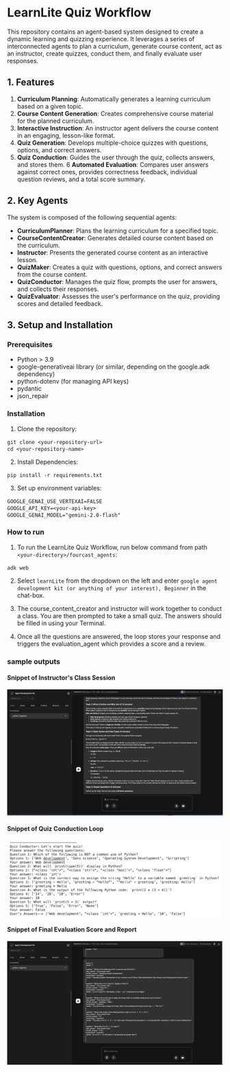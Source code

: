# LearnLite Quiz Workflow
This repository contains an agent-based system designed to create a dynamic learning and quizzing experience. It leverages a series of interconnected agents to plan a curriculum, generate course content, act as an instructor, create quizzes, conduct them, and finally evaluate user responses.

## 1. Features
1. **Curriculum Planning**: Automatically generates a learning curriculum based on a given topic.
2. **Course Content Generation**: Creates comprehensive course material for the planned curriculum.
3. **Interactive Instruction**: An instructor agent delivers the course content in an engaging, lesson-like format.
4. **Quiz Generation**: Develops multiple-choice quizzes with questions, options, and correct answers.
5. **Quiz Conduction**: Guides the user through the quiz, collects answers, and stores them.
6 **Automated Evaluation**: Compares user answers against correct ones, provides correctness feedback, individual question reviews, and a total score summary.  

## 2. Key Agents

The system is composed of the following sequential agents:

- **CurriculumPlanner**: Plans the learning curriculum for a specified topic.
- **CourseContentCreator**: Generates detailed course content based on the curriculum.
- **Instructor**: Presents the generated course content as an interactive lesson.
- **QuizMaker**: Creates a quiz with questions, options, and correct answers from the course content.
- **QuizConductor**: Manages the quiz flow, prompts the user for answers, and collects their responses.
- **QuizEvaluator**: Assesses the user's performance on the quiz, providing scores and detailed feedback.

## 3. Setup and Installation
### Prerequisites
- Python > 3.9
- google-generativeai library (or similar, depending on the google.adk dependency)
- python-dotenv (for managing API keys)
- pydantic
- json_repair
 

### Installation
1. Clone the repository:
```
git clone <your-repository-url>
cd <your-repository-name>
```

2. Install Dependencies:
```
pip install -r requirements.txt
```

3. Set up environment variables:
```
GOOGLE_GENAI_USE_VERTEXAI=FALSE
GOOGLE_API_KEY=<your-api-key>
GOOGLE_GENAI_MODEL="gemini-2.0-flash"
```


### How to run
1. To run the LearnLite Quiz Workflow, run below command from path ```<your-directory>/fourcast_agents```:
```
adk web
```
2. Select ```learnLite``` from the dropdown on the left and enter ```google agent development kit (or anything of your interest), Beginner``` in the chat-box.

3. The course_content_creator and instructor will work together to conduct a class. You are then prompted to take a small quiz. The answers should be filled in using your Terminal.

4. Once all the questions are answered, the loop stores your response and triggers the evaluation_agent which provides a score and a review. 

### sample outputs
#### Snippet of Instructor's Class Session
![sample instructor session](images/snippet_of_instructor.png)
#### Snippet of Quiz Conduction Loop
![sample quiz conduction loop (in terminal)](images/sample_quiz_conduction.png)
#### Snippet of Final Evaluation Score and Report
![sample Evaluation output](images/evaluation_output.png)
